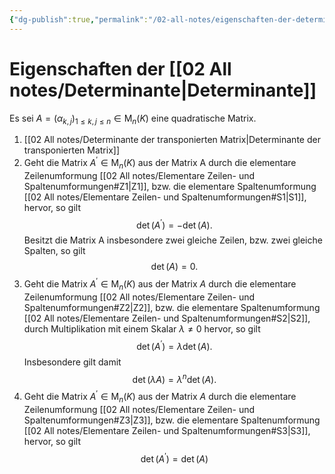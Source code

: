 ```yaml
---
{"dg-publish":true,"permalink":"/02-all-notes/eigenschaften-der-determinante/","dgHomeLink":true,"dgPassFrontmatter":false}
---
```


# Eigenschaften der [[02 All notes/Determinante|Determinante]]
Es sei $A=\left(\alpha_{k, j}\right)_{1 \leq k, j \leq n} \in \mathrm{M}_n(K)$ eine quadratische Matrix. 
1. [[02 All notes/Determinante der transponierten Matrix|Determinante der transponierten Matrix]]
2. Geht die Matrix $A^{\prime} \in \mathrm{M}_n(K)$ aus der Matrix A durch die elementare Zeilenumformung [[02 All notes/Elementare Zeilen- und Spaltenumformungen#Z1|Z1]], bzw. die elementare Spaltenumformung [[02 All notes/Elementare Zeilen- und Spaltenumformungen#S1|S1]], hervor, so gilt $$\operatorname{det}\left(A^{\prime}\right)=-\operatorname{det}(A).$$ Besitzt die Matrix A insbesondere zwei gleiche Zeilen, bzw. zwei gleiche Spalten, so gilt
$$
\operatorname{det}(A)=0 .
$$
3. Geht die Matrix $A^{\prime} \in \mathrm{M}_n(K)$ aus der Matrix $A$ durch die elementare Zeilenumformung [[02 All notes/Elementare Zeilen- und Spaltenumformungen#Z2|Z2]], bzw. die elementare Spaltenumformung [[02 All notes/Elementare Zeilen- und Spaltenumformungen#S2|S2]], durch Multiplikation mit einem Skalar $\lambda \neq 0$ hervor, so gilt $$\operatorname{det}\left(A^{\prime}\right)=\lambda \operatorname{det}(A).$$Insbesondere gilt damit
$$
\operatorname{det}(\lambda A)=\lambda^n \operatorname{det}(A) .
$$
4. Geht die Matrix $A^{\prime} \in \mathrm{M}_n(K)$ aus der Matrix $A$ durch die elementare Zeilenumformung [[02 All notes/Elementare Zeilen- und Spaltenumformungen#Z3|Z3]], bzw. die elementare Spaltenumformung [[02 All notes/Elementare Zeilen- und Spaltenumformungen#S3|S3]], hervor, so gilt
$$
\operatorname{det}\left(A^{\prime}\right)=\operatorname{det}(A)
$$